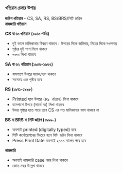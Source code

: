 ### **খতিয়ান চেনার উপায়**
**জরিপ খতিয়ান -** CS, SA, RS, BS/BRS/সিটি জরিপ <br>
**নামজারি খতিয়ান**

**CS বা ৪০ খতিয়ান (১৯৪০ পর্যন্ত)**
- দুই ভাগে মালিকানার বিবরণ থাকবে। উপরের দিকে জমিদার, নিচের দিকে দখলদার <br>
- পৃষ্ঠার দুই পাশ মিলে থাকবে <br>
- `পরগনা` লিখা থাকবে

**SA বা ৬২ খতিয়ান (১৯৫৬-১৯৬২)**
- বামপাশে উপরে `সাবেক/হাল` থাকবে <br>
- সবসময় এক পৃষ্ঠার হবে

**RS (১৯৭১-১৯৯৮)**
- Printed হলে উপরে `(RS খতিয়ান)` লিখা থাকবে <br>
- ডানপাশে উপরে (সার্ভে নং) লিখা থাকবে <br>
- উভয় পৃষ্ঠার হতে পারে তবে CS এর মত মালিকানার ভাগ থাকবে না

**BS বা BRS বা সিটি জরিপ (১৯৯৯-)**
- অবশ্যই printed (digitally typed) হবে
- সিটি কর্পোরেশনের ভিতরে হলে `সিটি জরিপ` লিখা থাকবে <br>
- Press Print Date অবশ্যই ২০০০ সালের পরে হবে

**নামজারি**
- অবশ্যই নামজারি case নম্বর লিখা থাকবে <br>
- জোত নম্বর উল্লেখ থাকবে